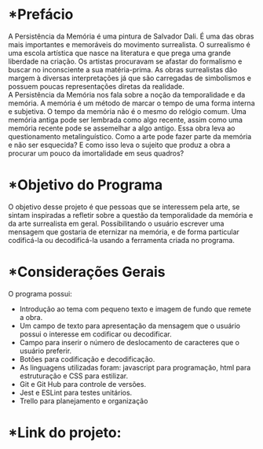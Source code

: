 # *Prefácio

  A Persistência da Memória é uma pintura de Salvador Dali. É uma das obras mais importantes e memoráveis do movimento surrealista.
O surrealismo é uma escola artística que nasce na literatura e que prega uma grande liberdade na criação. Os artistas procuravam se afastar do formalismo e buscar no inconsciente a sua matéria-prima.
As obras surrealistas dão margem à diversas interpretações já que são carregadas de simbolismos e possuem poucas representações diretas da realidade.				
  A Persistência da Memória nos fala sobre a noção da temporalidade e da memória. A memória é um método de marcar o tempo de uma forma interna e subjetiva. O tempo da memória não é o mesmo do relógio comum. Uma memória antiga pode ser lembrada como algo recente, assim como uma memória recente pode se assemelhar a algo antigo.
Essa obra leva ao questionamento metalinguístico. Como a arte pode fazer parte da memória e não ser esquecida? E como isso leva o sujeito que produz a obra a procurar um pouco da imortalidade em seus quadros?





# *Objetivo do Programa

  O objetivo desse projeto é que pessoas que se interessem pela arte, se sintam inspiradas a refletir sobre a questão da temporalidade da memória e da arte surrealista em geral. Possibilitando o usuário escrever uma mensagem que gostaria de eternizar na memória, e de forma particular codificá-la ou decodificá-la usando a ferramenta criada no programa.





# *Considerações Gerais

O programa possui:

* Introdução ao tema com pequeno texto e imagem de fundo que remete a obra.
* Um campo de texto para apresentação da mensagem que o usuário possui o interesse em codificar ou decodificar.
* Campo para inserir o número de deslocamento de caracteres que o usuário preferir.
* Botões para codificação e decodificação.
* As linguagens utilizadas foram: javascript para programação, html para estruturação e CSS para estilizar.
* Git e Git Hub para controle de versões.
* Jest e ESLint para testes unitários.
* Trello para planejamento e organização


# *Link do projeto:
